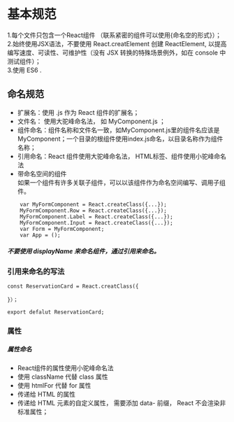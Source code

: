 # 基本规范  

1.每个文件只包含一个React组件 （联系紧密的组件可以使用{命名空的形式}）；  
2.始终使用JSX语法，不要使用 React.creatElement 创建 ReactElement, 以提高编写速度、可读性、可维护性（没有 JSX 转换的特殊场景例外，如在 console 中测试组件）；  
3.使用 ES6 .  

## 命名规范

* 扩展名：使用 .js 作为 React 组件的扩展名；  
* 文件名： 使用大驼峰命名法， 如 MyComponent.js ；
* 组件命名：组件名称和文件名一致，如MyComponent.js里的组件名应该是MyComponent；一个目录的根组件使用index.js命名，以目录名称作为组件名称；  
* 引用命名：React 组件使用大驼峰命名法， HTML标签、组件使用小驼峰命名法  
* 带命名空间的组件  
如果一个组件有许多关联子组件，可以以该组件作为命名空间编写、调用子组件。 
```
    var MyFormComponent = React.createClass({...});  
    MyFormComponent.Row = React.createClass({...}); 
    MyFormComponent.Label = React.createClass({...});
    MyFormComponent.Input = React.createClass({...});
    var Form = MyFormComponent;
    var App = ();
```

##### 不要使用 displayName 来命名组件，通过引用来命名。

### 引用来命名的写法
```
const ReservationCard = React.creatClass({

}）；

export defalut ReservationCard;
```
### 属性
##### 属性命名
* React组件的属性使用小驼峰命名法
* 使用 className 代替 class 属性
* 使用 htmlFor 代替 for 属性
* 传递给 HTML 的属性
* 传递给 HTML 元素的自定义属性， 需要添加 data- 前缀， React 不会渲染非标准属性；
